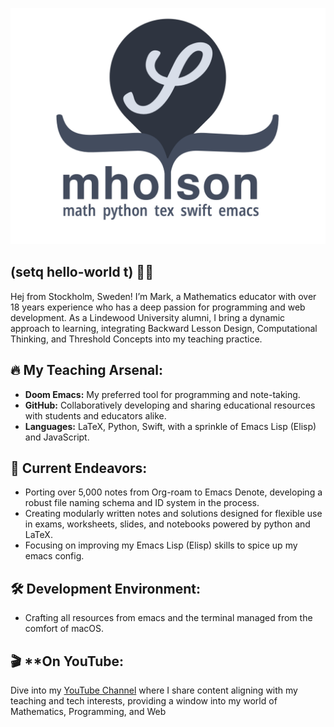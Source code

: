 ![GitHub Banner](/assets/gitHubBanner.png)

## (setq hello-world t) 👋🏼

Hej from Stockholm, Sweden! I’m Mark, a Mathematics educator with over 18 years experience who has a deep passion for programming and web development. As a Lindewood University alumni, I bring a dynamic approach to learning, integrating Backward Lesson Design, Computational Thinking, and Threshold Concepts into my teaching practice.

## 🔥 My Teaching Arsenal:
- **Doom Emacs:** My preferred tool for programming and note-taking.
- **GitHub:** Collaboratively developing and sharing educational resources with students and educators alike.
- **Languages:** LaTeX, Python, Swift, with a sprinkle of Emacs Lisp (Elisp) and JavaScript.

## 🎯 Current Endeavors:
- Porting over 5,000 notes from Org-roam to Emacs Denote, developing a robust file naming schema and ID system in the process.
- Creating modularly written notes and solutions designed for flexible use in exams, worksheets, slides, and notebooks powered by python and LaTeX.
- Focusing on improving my Emacs Lisp (Elisp) skills to spice up my emacs config.

<!--🔭 **GitHub Projects**
- [nordTeXnotes]([https://github.com/mholson/IBTeX](https://github.com/mholson/nordTeXnotes)) 
- [Stockholm Nord Beamer Theme](https://github.com/mholson/sthlmNordBeamerTheme)
-->

## 🛠 Development Environment:
- Crafting all resources from emacs and the terminal managed from the comfort of macOS.

## 🎬 **On YouTube:
Dive into my [YouTube Channel](https://www.youtube.com/channel/UCWJ_xEfR8wHQAlZ4OAgxGWw) where I share content aligning with my teaching and tech interests, providing a window into my world of Mathematics, Programming, and Web

<!--⚡ **Fun Facts:**-->
